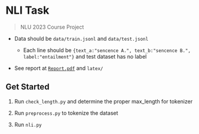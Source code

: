 # NLI Task

> NLU 2023 Course Project

- Data should be `data/train.jsonl` and `data/test.jsonl`

  - Each line should be `{text_a:"sencence A.", text_b:"sencence B.", label:"entailment"}` and test dataset has no label

- See report at [`Report.pdf`](Report.pdf) and `latex/`

## Get Started

1. Run `check_length.py` and determine the proper max_length for tokenizer

2. Run `preprocess.py` to tokenize the dataset

3. Run `nli.py`